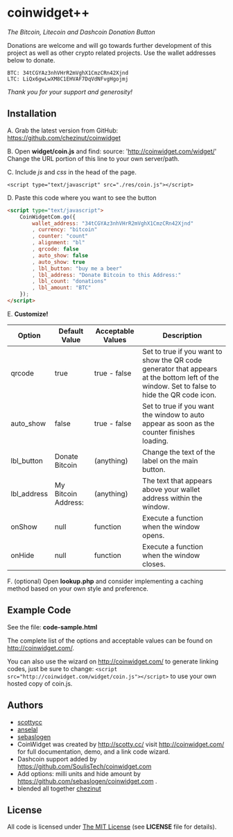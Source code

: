 # coinwidget++

*The Bitcoin, Litecoin and Dashcoin Donation Button*

Donations are welcome and will go towards further development of this project as well as other crypto related projects. Use the wallet addresses below to donate.

	BTC: 34tCGYAz3nhVHrR2mVghX1CmzCRn42Xjnd
	LTC: LiQx6gwLwXM8C1EHVAF7DqVdNFvgHgojmj

*Thank you for your support and generosity!*


## Installation
A. Grab the latest version from GitHub: https://github.com/chezinut/coinwidget

B. Open **widget/coin.js** and find:
	source: 'http://coinwidget.com/widget/'
   Change the URL portion of this line to your own server/path.

C. Include *js* and *css* in the head of the page.

	<script type="text/javascript" src="./res/coin.js"></script>

D. Paste this code where you want to see the button

```html
<script type="text/javascript">
	CoinWidgetCom.go({
		wallet_address: "34tCGYAz3nhVHrR2mVghX1CmzCRn42Xjnd"
		, currency: "bitcoin"
		, counter: "count"
		, alignment: "bl"
		, qrcode: false
		, auto_show: false
		, auto_show: true
		, lbl_button: "buy me a beer"
		, lbl_address: "Donate Bitcoin to this Address:"
		, lbl_count: "donations"
		, lbl_amount: "BTC"
	});
</script>
```

E. __Customize!__

| Option      | Default Value         | Acceptable Values | Description                                                                                                                                 |
|-------------|-----------------------|-------------------|---------------------------------------------------------------------------------------------------------------------------------------------|
| qrcode      | true                  | true - false      | Set to true if you want to show the QR code generator that appears at the bottom left of the window. Set to false to hide the QR code icon. |
| auto_show   | false                 | true - false      | Set to true if you want the window to auto appear as soon as the counter finishes loading.                                                  |
| lbl_button  | Donate Bitcoin      | (anything)        | Change the text of the label on the main button.                                                                                            |
| lbl_address | My Bitcoin Address: | (anything)        | The text that appears above your wallet address within the window.                                                                          |
| onShow      | null                  | function          | Execute a function when the window opens.                                                                                                   |
| onHide      | null                  | function          | Execute a function when the window closes.                       

F. (optional) Open **lookup.php** and consider implementing a caching method based on your own style and preference.


## Example Code

See the file: **code-sample.html**

The complete list of the options and acceptable values can be found on http://coinwidget.com/.

You can also use the wizard on http://coinwidget.com/ to generate linking codes, just be sure to change: `<script src="http://coinwidget.com/widget/coin.js"></script>` to use your own hosted copy of coin.js.


## Authors
* [scottycc](https://github.com/scottycc)
* [anselal](https://github.com/anselal)
* [sebaslogen](https://github.com/sebaslogen)
* CoinWidget was created by http://scotty.cc/ visit http://coinwidget.com/ for full documentation, demo, and a link code wizard.
* Dashcoin support added by https://github.com/SoulisTech/coinwidget.com
* Add options: milli units and hide amount by https://github.com/sebaslogen/coinwidget.com .
* blended all together [chezinut](https://github.com/chezinut)


## License
All code is licensed under [The MIT License](http://opensource.org/licenses/MIT) (see **LICENSE** file for details).

